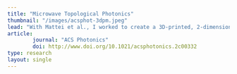```yaml
---
title: "Microwave Topological Photonics"
thumbnail: "/images/acsphot-3dpm.jpeg"
lead: "With Mattei et al., I worked to create a 3D-printed, 2-dimensional topological photonic crystal and showed how the fragile topology was sensitive to certain defects."
article:
        journal: "ACS Photonics"
        doi: http://www.doi.org/10.1021/acsphotonics.2c00332
type: research
layout: single
---
```

